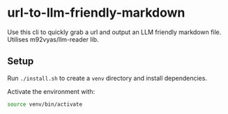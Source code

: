# url-to-llm-friendly-markdown
Use this cli to quickly grab a url and output an LLM friendly markdown file. Utilises m92vyas/llm-reader lib.

## Setup
Run `./install.sh` to create a `venv` directory and install dependencies.

Activate the environment with:

```bash
source venv/bin/activate
```

